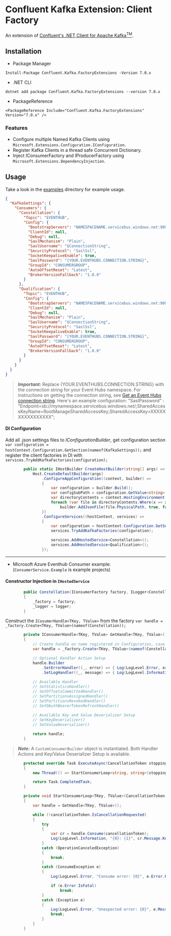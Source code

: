# Confluent Kafka Extension: Client Factory
An extension of [Confluent's .NET Client for Apache Kafka<sup>TM</sup>](https://github.com/confluentinc/confluent-kafka-dotnet).

## Installation

* Package Manager
```
Install-Package Confluent.Kafka.FactoryExtensions -Version 7.0.x
```

* .NET CLI
```
dotnet add package Confluent.Kafka.FactoryExtensions --version 7.0.x
```

* PackageReference
```
<PackageReference Include="Confluent.Kafka.FactoryExtensions" Version="7.0.x" />
```

### Features
* Configure multiple Named Kafka Clients using `Microsoft.Extensions.Configuration.IConfiguration`.
* Register Kafka Clients in a thread safe Concurrent Dictionary.
* Inject IConsumerFactory and IProducerFactory using `Microsoft.Extensions.DependencyInjection`.

## Usage

Take a look in the [examples](examples) directory for example usage.

```json
{
  "KafkaSettings": {
    "Consumers": {
      "Constellation": {
        "Topic": "EVENTHUB",
        "Config": {
          "BootstrapServers": "NAMESPACENAME.servicebus.windows.net:9093",
          "ClientId": null,
          "Debug": null,
          "SaslMechanism": "Plain",
          "SaslUsername": "$ConnectionString",
          "SecurityProtocol": "SaslSsl",
          "SocketKeepaliveEnable": true,
          "SaslPassword": "{YOUR.EVENTHUBS.CONNECTION.STRING}",
          "GroupId": "CONSUMERGROUP",
          "AutoOffsetReset": "Latest",
          "BrokerVersionFallback": "1.0.0"
        }
      },
      "Qualification": {
        "Topic": "EVENTHUB",
        "Config": {
          "BootstrapServers": "NAMESPACENAME.servicebus.windows.net:9093",
          "ClientId": null,
          "Debug": null,
          "SaslMechanism": "Plain",
          "SaslUsername": "$ConnectionString",
          "SecurityProtocol": "SaslSsl",
          "SocketKeepaliveEnable": true,
          "SaslPassword": "{YOUR.EVENTHUBS.CONNECTION.STRING}",
          "GroupId": "CONSUMERGROUP",
          "AutoOffsetReset": "Latest",
          "BrokerVersionFallback": "1.0.0"
        }
      }
    }
  }
}

```
> **_Important:_**  Replace {YOUR.EVENTHUBS.CONNECTION.STRING} with the connection string for your Event Hubs namespace. 
> For instructions on getting the connection string, 
> see [Get an Event Hubs connection string](https://docs.microsoft.com/en-us/azure/event-hubs/event-hubs-get-connection-string). 
> Here's an example configuration: 
> "SaslPassword" : "Endpoint=sb://mynamespace.servicebus.windows.net/;SharedAccessKeyName=RootManageSharedAccessKey;SharedAccessKey=XXXXXXXXXXXXXXXX";

#### DI Configuration
Add all .json settings files to *IConfigurationBuilder*, 
get configuration section `var configuration = hostContext.Configuration.GetSection(nameof(KafkaSettings));`
and register the client factories in DI with `services.TryAddKafkaFactories(configuration);`
```c#
        public static IHostBuilder CreateHostBuilder(string[] args) =>
            Host.CreateDefaultBuilder(args)
                .ConfigureAppConfiguration((context, builder) =>
                {
                    var configuration = builder.Build();
                    var configSubPath = configuration.GetValue<string>("CONFIG_SUB_PATH");
                    var directoryContents = context.HostingEnvironment.ContentRootFileProvider.GetDirectoryContents(configSubPath);
                    foreach (var file in directoryContents.Where(x => x.Name.EndsWith(".json")))
                        builder.AddJsonFile(file.PhysicalPath, true, false);
                })
                .ConfigureServices((hostContext, services) =>
                {
                    var configuration = hostContext.Configuration.GetSection(nameof(KafkaSettings));
                    services.TryAddKafkaFactories(configuration);

                    services.AddHostedService<Constellation>();
                    services.AddHostedService<Qualification>();
                });
```
---
* Microsoft Azure Eventhub Consumer example: (`ConsumerService.Example` is example projects)

#### Constructor Injection in `IHostedService`
```c#
        public Constellation(IConsumerFactory factory, ILogger<Constellation> logger)
        {
            _factory = factory;
            _logger = logger;
        }
```

Construct the `ICosumerHandle<TKey, TValue>` from the factory `var handle = _factory.Create<TKey, TValue>(nameof(Constellation));`

```c#
        private IConsumerHandle<TKey, TValue> GetHandle<TKey, TValue>()
        {
            // Create handle on name registered in Configuration, case sensitive
            var handle = _factory.Create<TKey, TValue>(nameof(Constellation));

            // Optional Handler Action Setup
            handle.Builder
                .SetErrorHandler((_, error) => { Log(LogLevel.Error, error.Reason); })
                .SetLogHandler((_, message) => { Log(LogLevel.Information, message.Message); });
                
            // Available Handler
            // SetStatisticsHandler()
            // SetOffsetsCommittedHandler()
            // SetPartitionsAssignedHandler()
            // SetPartitionsRevokedHandler()
            // SetOAuthBearerTokenRefreshHandler()
            
            // Available Key and Value Deserializer Setup
            // SetKeyDeserializer()
            // SetValueDeserializer()

            return handle;
        }
```
> **_Note:_** A `CustomConsumerBuilder` object is instantiated. Both Handler Actions
> and Key/Value Deserializer Setup is available. 

```c#
        protected override Task ExecuteAsync(CancellationToken stoppingToken)
        {
            new Thread(() => StartConsumerLoop<string, string>(stoppingToken)).Start();

            return Task.CompletedTask;
        }

        private void StartConsumerLoop<TKey, TValue>(CancellationToken cancellationToken)
        {
            var handle = GetHandle<TKey, TValue>();

            while (!cancellationToken.IsCancellationRequested)
            {
                try
                {
                    var cr = handle.Consume(cancellationToken);
                    Log(LogLevel.Information, "{0}: {1}", cr.Message.Key, cr.Message.Value);
                }
                catch (OperationCanceledException)
                {
                    break;
                }
                catch (ConsumeException e)
                {
                    Log(LogLevel.Error, "Consume error: {0}", e.Error.Reason);

                    if (e.Error.IsFatal)
                        break;
                }
                catch (Exception e)
                {
                    Log(LogLevel.Error, "Unexpected error: {0}", e.Message);
                    break;
                }
            }
        }
```